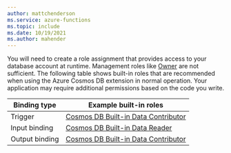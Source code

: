 ```yaml
---
author: mattchenderson
ms.service: azure-functions
ms.topic: include
ms.date: 10/19/2021
ms.author: mahender
---
```


You will need to create a role assignment that provides access to your database account at runtime. Management roles like [Owner](../articles/role-based-access-control/built-in-roles.md#owner) are not sufficient. The following table shows built-in roles that are recommended when using the Azure Cosmos DB extension in normal operation. Your application may require additional permissions based on the code you write.

| Binding type   | Example built-in roles                |
|----------------|---------------------------------------|
| Trigger        | [Cosmos DB Built-in Data Contributor] |
| Input binding  | [Cosmos DB Built-in Data Reader]      |
| Output binding | [Cosmos DB Built-in Data Contributor] |


[Cosmos DB Built-in Data Reader]: ../articles/cosmos-db/how-to-setup-rbac.md#built-in-role-definitions
[Cosmos DB Built-in Data Contributor]: ../articles/cosmos-db/how-to-setup-rbac.md#built-in-role-definitions